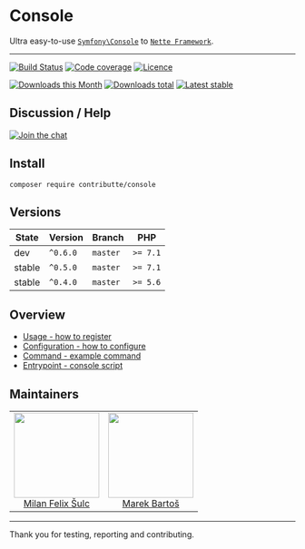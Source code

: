 # Console

Ultra easy-to-use [`Symfony\Console`](https://github.com/symfony/console) to [`Nette Framework`](https://github.com/nette/).

-----

[![Build Status](https://img.shields.io/travis/contributte/console.svg?style=flat-square)](https://travis-ci.org/contributte/console)
[![Code coverage](https://img.shields.io/coveralls/contributte/console.svg?style=flat-square)](https://coveralls.io/r/contributte/console)
[![Licence](https://img.shields.io/packagist/l/contributte/console.svg?style=flat-square)](https://packagist.org/packages/contributte/console)

[![Downloads this Month](https://img.shields.io/packagist/dm/contributte/console.svg?style=flat-square)](https://packagist.org/packages/contributte/console)
[![Downloads total](https://img.shields.io/packagist/dt/contributte/console.svg?style=flat-square)](https://packagist.org/packages/contributte/console)
[![Latest stable](https://img.shields.io/packagist/v/contributte/console.svg?style=flat-square)](https://packagist.org/packages/contributte/console)

## Discussion / Help

[![Join the chat](https://img.shields.io/gitter/room/contributte/contributte.svg?style=flat-square)](http://bit.ly/ctteg)

## Install

```
composer require contributte/console
```

## Versions

| State       | Version      | Branch   | PHP      |
|-------------|--------------|----------|----------|
| dev         | `^0.6.0`     | `master` | `>= 7.1` |
| stable      | `^0.5.0`     | `master` | `>= 7.1` |
| stable      | `^0.4.0`     | `master` | `>= 5.6` |

## Overview

- [Usage - how to register](https://github.com/contributte/console/blob/master/.docs/README.md#usage)
- [Configuration - how to configure](https://github.com/contributte/console/blob/master/.docs/README.md#configuration)
- [Command - example command](https://github.com/contributte/console/blob/master/.docs/README.md#command)
- [Entrypoint - console script](https://github.com/contributte/console/blob/master/.docs/README.md#entrypoint)

## Maintainers

<table>
  <tbody>
    <tr>
      <td align="center">
        <a href="https://github.com/f3l1x">
            <img width="150" height="150" src="https://avatars2.githubusercontent.com/u/538058?v=3&s=150">
        </a>
        </br>
        <a href="https://github.com/f3l1x">Milan Felix Šulc</a>
      </td>
      <td align="center">
        <a href="https://github.com/mabar">
            <img width="150" height="150" src="https://avatars0.githubusercontent.com/u/20974277?s=400&v=4">
        </a>
        </br>
        <a href="https://github.com/mabar">Marek Bartoš</a>
      </td>
    </tr>
  <tbody>
</table>

-----

Thank you for testing, reporting and contributing.
